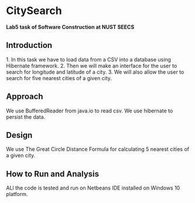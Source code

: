 # CitySearch
<b>Lab5 task of Software Construction at NUST SEECS</b>

<h2>Introduction</h2> 
1. In this task we have to load data from a CSV into a database using Hibernate framework.
2. Then we will make an interface for the user to search for longitude and latitude of a city.
3. We will also allow the user to search for five nearest cities of a given city.

<h2>Approach</h2> 

We use BufferedReader from java.io to read csv.
We use hibernate to persist the data.

<h2>Design</h2> 
We use The Great Circle Distance Formula for calculating 5 nearest cities of a given city.

<h2>How to Run and Analysis</h2>
ALl the code is tested and run on Netbeans IDE installed on Windows 10 platform.
